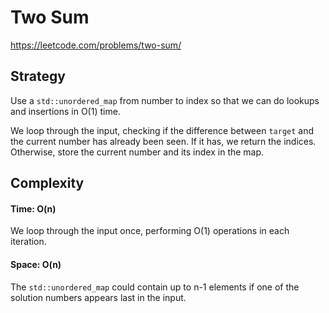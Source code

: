 # Two Sum
https://leetcode.com/problems/two-sum/

## Strategy
Use a `std::unordered_map` from number to index so that we can do lookups and insertions in O(1) time.

We loop through the input, checking if the difference between `target` and the current number has already been seen. If it has, we return the indices. Otherwise, store the current number and its index in the map.

## Complexity
#### Time: O(n)
We loop through the input once, performing O(1) operations in each iteration.

#### Space: O(n)
The `std::unordered_map` could contain up to n-1 elements if one of the solution numbers appears last in the input.

